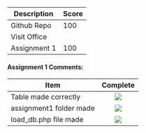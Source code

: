 | Description                             | Score |
|-----------------------------------------|-------|
| Github Repo                             |  100  |
| Visit Office                            |       |
| Assignment 1                            |  100  |


#### Assignment 1 Comments:

| Item                             | Complete |
|-----------------------------------------|:-------:|
| Table made correctly                    |  ![](http://f.cl.ly/items/3E231i211n2E042B1U3K/right.png)  |
| assignment1 folder made                 |  ![](http://f.cl.ly/items/3E231i211n2E042B1U3K/right.png)  |
| load_db.php file made                   |  ![](http://f.cl.ly/items/3E231i211n2E042B1U3K/right.png)  |
